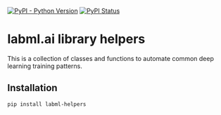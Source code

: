 [![PyPI - Python Version](https://badge.fury.io/py/labml-helpers.svg)](https://badge.fury.io/py/labml-helpers)
[![PyPI Status](https://pepy.tech/badge/labml-helpers)](https://pepy.tech/project/labm-helpersl)


# labml.ai library helpers

This is a collection of classes and functions to automate common deep learning training patterns.


## Installation


```sh
pip install labml-helpers
```
